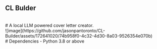 ## CL Bulder
<br />
# A local LLM powered cover letter creator.
<br />
![image](https://github.com/jasonpantoronto/CL-Builder/assets/172641020/74b958f0-4c32-4d30-8a03-9526354e070b)
<br />
# Dependencies
- Python 3.8 or above
